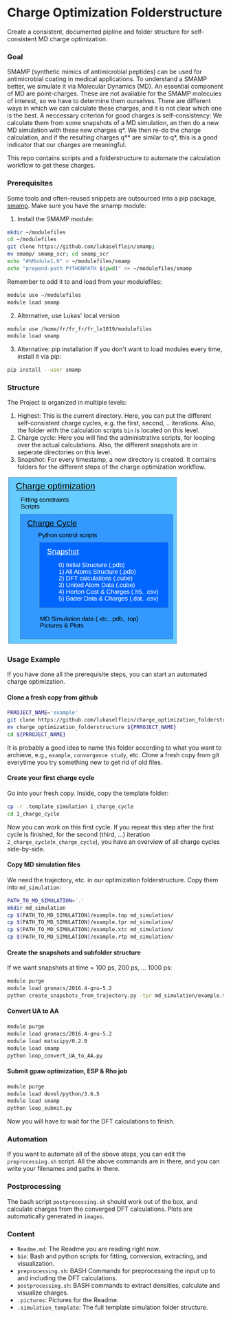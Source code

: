 # Charge Optimization Folderstructure
Create a consistent, documented pipline and folder structure for self-consistent MD charge optimization.

### Goal
SMAMP (synthetic mimics of antimicrobial peptides) can be used for antimicrobial coating in medical applications.
To understand a SMAMP better, we simulate it via Molecular Dynamics (MD).
An essential component of MD are point-charges.
These are not available for the SMAMP molecules of interest, so we have to determine them ourselves.
There are different ways in which we can calculate these charges, and it is not clear which one is the best.
A neccessary criterion for good charges is self-consistency: 
We calculate them from some snapshots of a MD simulation, an then do a new MD simulation with these new charges q*. 
We then re-do the charge calculation, and if the resulting charges q** are similar to q*, this is a good indicator that our charges are meaningful.

This repo contains scripts and a folderstructure to automate the calculation workflow to get these charges.

### Prerequisites
Some tools and often-reused snippets are outsourced into a pip package, [smamp](https://github.com/lukaselflein/smamp).
Make sure you have the smamp module:
1. Install the SMAMP module:
```bash
mkdir ~/modulefiles
cd ~/modulefiles
git clone https://github.com/lukaselflein/smamp; 
mv smamp/ smamp_scr; cd smamp_scr
echo "#%Module1.0" > ~/modulefiles/smamp
echo "prepend-path PYTHONPATH $(pwd)" >> ~/modulefiles/smamp
```

Remember to add it to and load from your modulefiles:
```bash
module use ~/modulefiles
module load smamp
```
2. Alternative, use Lukas' local version
```bash
module use /home/fr/fr_fr/fr_le1019/modulefiles
module load smamp
```

3. Alternative: pip installation
If you don't want to load modules every time, install it via pip:
```bash
pip install --user smamp
```

### Structure
The Project is organized in multiple levels:
1. Highest: This is the current directory. Here, you can put the different self-consistent charge cycles, e.g. the first, second, .. iterations. Also, the folder with the calculation scripts `bin` is located on this level.
2. Charge cycle: Here you will find the administrative scripts, for looping over the actual calculations. Also, the different snapshots are in seperate directories on this level.
3. Snapshot: For every timestamp, a new directory is created. It contains folders for the different steps of the charge optimization workflow.
<img src="./.pictures/folder_hierarchy.png" width="400px">

### Usage Example
If you have done all the prerequisite steps, you can start an automated charge optimization.
#### Clone a fresh copy from github
```bash
PRROJECT_NAME='example'
git clone https://github.com/lukaselflein/charge_optimization_folderstructure
mv charge_optimization_folderstructure ${PRROJECT_NAME}
cd ${PRROJECT_NAME}
```
It is probably a good idea to name this folder according to what you want to archieve, e.g., `example`, `convergence study`, etc.
Clone a fresh copy from git everytime you try something new to get rid of old files.

#### Create your first charge cycle
Go into your fresh copy. Inside, copy the template folder:
```bash
cp -r .template_simulation 1_charge_cycle 
cd 1_charge_cycle
```
Now you can work on this first cycle. If you repeat this step after the first cycle is finished, for the second (third, ...) iteration `2_charge_cycle`(`n_charge_cycle`), you have an overview of all charge cycles side-by-side.

#### Copy MD simulation files
We need the trajectory, etc. in our optimization folderstructure. Copy them into `md_simulation`:
```bash
PATH_TO_MD_SIMULATION='.'
mkdir md_simulation
cp $(PATH_TO_MD_SIMULATION)/example.top md_simulation/
cp $(PATH_TO_MD_SIMULATION)/example.tpr md_simulation/
cp $(PATH_TO_MD_SIMULATION)/example.xtc md_simulation/
cp $(PATH_TO_MD_SIMULATION)/example.rtp md_simulation/
```

#### Create the snapshots and subfolder structure
If we want snapshots at time = 100 ps, 200 ps, ... 1000 ps:
```bash
module purge
module load gromacs/2016.4-gnu-5.2
python create_snapshots_from_trajectory.py -tpr md_simulation/example.tpr -top md_simulation/example.top -xtc md_simulation/example.xtc -s 100 -d 100 -e 1000
```

#### Convert UA to AA
```bash
module purge
module load gromacs/2016.4-gnu-5.2
module load matscipy/0.2.0
module load smamp
python loop_convert_UA_to_AA.py
```

#### Submit gpaw optimization, ESP & Rho job
```bash
module purge
module load devel/python/3.6.5
module load smamp
python loop_submit.py
```
Now you will have to wait for the DFT calculations to finish.

### Automation
If you want to automate all of the above steps, you can edit the `preprocessing.sh` script. All the above commands are in there, and you can write your filenames and paths in there.

### Postprocessing
The bash script `postprocessing.sh` should work out of the box, and calculate charges from the converged DFT calculations.
Plots are automatically generated in `images`.

### Content
* `Readme.md`: The Readme you are reading right now.
* `bin`: Bash and python scripts for fitting, conversion, extracting, and visualization.
* `preprocessing.sh`: BASH Commands for preprocessing the input up to and including the DFT calculations.
* `postprocessing.sh`: BASH commands to extract densities, calculate and visualize charges.
* `.pictures`: Pictures for the Readme.
* `.simulation_template`: The full template simulation folder structure.
